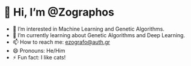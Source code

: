 # 👋 Hi, I’m @Zographos

- 👀 I’m interested in Machine Learning and Genetic Algorithms.
- 🌱 I’m currently learning about Genetic Algorithms and Deep Learning.
- 📫 How to reach me: ezografo@auth.gr
- 😄 Pronouns: He/Him
- ⚡ Fun fact: I like cats!
